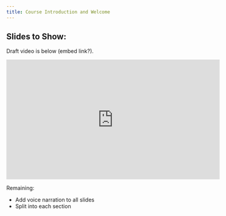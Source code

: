 ```yaml
---
title: Course Introduction and Welcome
---
```


## Slides to Show:

Draft video is below (embed link?).

<iframe width="560" height="315" src="https://www.youtube.com/embed/I4bjUJbSQPs" title="YouTube video player" frameborder="0" allow="accelerometer; autoplay; clipboard-write; encrypted-media; gyroscope; picture-in-picture" allowfullscreen></iframe>

Remaining:
- Add voice narration to all slides
- Split into each section